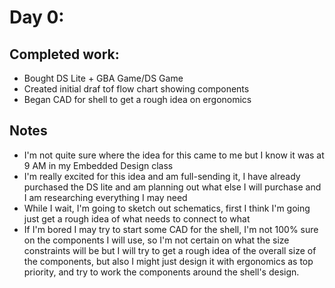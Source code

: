 # Day 0: 
## Completed work:
  - Bought DS Lite + GBA Game/DS Game
  - Created initial draf tof flow chart showing components
  - Began CAD for shell to get a rough idea on ergonomics
## Notes
  - I'm not quite sure where the idea for this came to me but I know it was at 9 AM in my Embedded Design class
  - I'm really excited for this idea and am full-sending it, I have already purchased the DS lite and am planning out what else I will purchase and I am researching everything I may need
  - While I wait, I'm going to sketch out schematics, first I think I'm going just get a rough idea of what needs to connect to what
  - If I'm bored I may try to start some CAD for the shell, I'm not 100% sure on the components I will use, so I'm not certain on what the size constraints will be but I will try to get a rough idea of the overall size of the components, but also I might just design it with ergonomics as top priority, and try to work the components around the shell's design.
